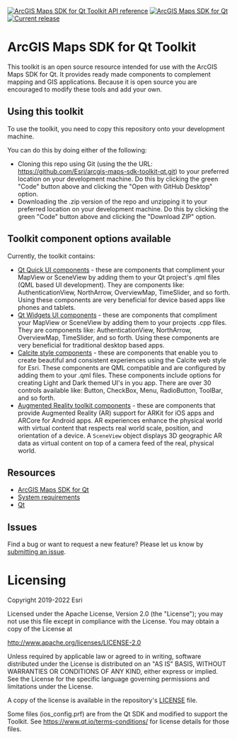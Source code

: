 [![ArcGIS Maps SDK for Qt Toolkit API reference](https://img.shields.io/badge/API_Reference-purple)](https://developers.arcgis.com/qt/latest/toolkit/api-reference/) [![ArcGIS Maps SDK for Qt](https://img.shields.io/badge/ArcGIS%20Maps%20SDK%20for%20Qt-0b5394)](https://developers.arcgis.com/qt/) [![Current release](https://img.shields.io/github/v/release/esri/arcgis-maps-sdk-toolkit-qt?label=current%20release)](https://github.com/Esri/arcgis-maps-sdk-toolkit-qt/releases)

# ArcGIS Maps SDK for Qt Toolkit

This toolkit is an open source resource intended for use with the ArcGIS Maps SDK for Qt. It provides ready made components to complement mapping and GIS applications. Because it is open source you are encouraged to modify these tools and add your own.

## Using this toolkit

To use the toolkit, you need to copy this repository onto your development machine.

You can do this by doing either of the following:
- Cloning this repo using Git (using the the URL: https://github.com/Esri/arcgis-maps-sdk-toolkit-qt.git) to your preferred location on your development machine.  Do this by clicking the green "Code" button above and clicking the "Open with GitHub Desktop" option.
- Downloading the .zip version of the repo and unzipping it to your preferred location on your development machine. Do this by clicking the green "Code" button above and clicking the "Download ZIP" option.

## Toolkit component options available

Currently, the toolkit contains:
- [Qt Quick UI components](https://github.com/Esri/arcgis-maps-sdk-toolkit-qt/tree/main/uitools/toolkitcpp) - these are components that compliment your MapView or SceneView by adding them to your Qt project's .qml files (QML based UI development). They are components like: AuthenticationView, NorthArrow, OverviewMap, TimeSlider, and so forth. Using these components are very beneficial for device based apps like phones and tablets. 
- [Qt Widgets UI components](https://github.com/Esri/arcgis-maps-sdk-toolkit-qt/tree/main/uitools/toolkitwidgets) - these are components that compliment your MapView or SceneView by adding them to your projects .cpp files. They are components like: AuthenticationView, NorthArrow, OverviewMap, TimeSlider, and so forth. Using these components are very beneficial for traditional desktop based apps.
- [Calcite style components](https://github.com/Esri/arcgis-maps-sdk-toolkit-qt/tree/main/calcite) - these are components that enable you to create beautiful and consistent experiences using the Calcite web style for Esri. These components are QML compatible and are configured by adding them to your .qml files. These components include options for creating Light and Dark themed UI's in you app. There are over 30 controls available like: Button, CheckBox, Menu, RadioButton, ToolBar, and so forth.  
- [Augmented Reality toolkit components](https://github.com/Esri/arcgis-maps-sdk-toolkit-qt/tree/main/augmented_reality) - these are components that provide Augmented Reality (AR) support for ARKit for iOS apps and ARCore for Android apps. AR experiences enhance the physical world with virtual content that respects real world scale, position, and orientation of a device. A `SceneView` object displays 3D geographic AR data as virtual content on top of a camera feed of the real, physical world.

## Resources

* [ArcGIS Maps SDK for Qt](https://developers.arcgis.com/qt/)
* [System requirements](https://developers.arcgis.com/qt/latest/qml/guide/system-requirements.htm)
* [Qt](http://www.qt.io/)

## Issues

Find a bug or want to request a new feature?  Please let us know by [submitting an issue](https://github.com/Esri/arcgis-maps-sdk-toolkit-qt/issues/new).

# Licensing

Copyright 2019-2022 Esri

Licensed under the Apache License, Version 2.0 (the "License"); you may not use this file except in compliance with the License. You may obtain a copy of the License at

http://www.apache.org/licenses/LICENSE-2.0

Unless required by applicable law or agreed to in writing, software distributed under the License is distributed on an "AS IS" BASIS, WITHOUT WARRANTIES OR CONDITIONS OF ANY KIND, either express or implied. See the License for the specific language governing permissions and limitations under the License.

A copy of the license is available in the repository's [LICENSE](LICENSE) file.

Some files (ios_config.prf) are from the Qt SDK and modified to support the Toolkit. See https://www.qt.io/terms-conditions/ for license details for those files.